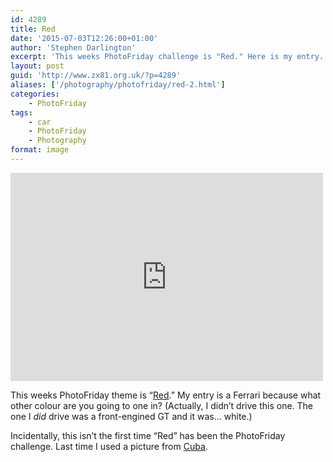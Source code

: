 ```yaml
---
id: 4289
title: Red
date: '2015-07-03T12:26:00+01:00'
author: 'Stephen Darlington'
excerpt: 'This weeks PhotoFriday challenge is "Red." Here is my entry.'
layout: post
guid: 'http://www.zx81.org.uk/?p=4289'
aliases: ['/photography/photofriday/red-2.html']
categories:
    - PhotoFriday
tags:
    - car
    - PhotoFriday
    - Photography
format: image
---
```


<iframe allowfullscreen="" frameborder="0" height="333" loading="lazy" mozallowfullscreen="" msallowfullscreen="" oallowfullscreen="" src="https://www.flickr.com/photos/stephendarlington/12116554444/in/album-72157625249995247/player/" webkitallowfullscreen="" width="500"></iframe>

This weeks PhotoFriday theme is “[Red](http://www.photofriday.com/challenge.php?id=1517).” My entry is a Ferrari because what other colour are you going to one in? (Actually, I didn’t drive this one. The one I *did* drive was a front-engined GT and it was… white.)

Incidentally, this isn’t the first time “Red” has been the PhotoFriday challenge. Last time I used a picture from [Cuba](http://www.zx81.org.uk/photography/photofriday/red.html).